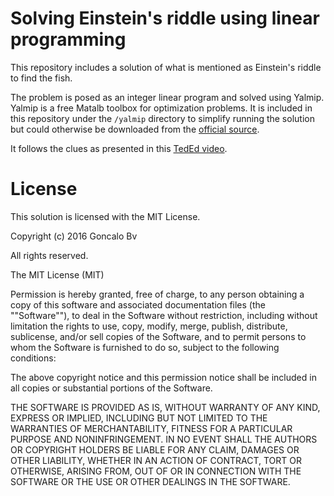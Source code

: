 Solving Einstein's riddle using linear programming
=====================================================

This repository includes a solution of what is mentioned as Einstein's riddle  to find the fish.

The problem is posed as an integer linear program and solved using Yalmip. Yalmip is a free Matalb toolbox for optimization problems. It is included in this repository under the `/yalmip` directory to simplify running the solution but could otherwise be downloaded from the [official source](http://users.isy.liu.se/johanl/yalmip/).

It follows the clues as presented in this [TedEd video](http://ed.ted.com/lessons/can-you-solve-einstein-s-riddle-dan-van-der-vieren).

License
=====================================================
This solution is licensed with the MIT License.

Copyright (c) 2016 Goncalo Bv

All rights reserved.

The MIT License (MIT)

Permission is hereby granted, free of charge, to any person obtaining a copy of this software and associated documentation files (the ""Software""), to deal in the Software without restriction, including without limitation the rights to use, copy, modify, merge, publish, distribute, sublicense, and/or sell copies of the Software, and to permit persons to whom the Software is furnished to do so, subject to the following conditions:

The above copyright notice and this permission notice shall be included in all copies or substantial portions of the Software.

THE SOFTWARE IS PROVIDED AS IS, WITHOUT WARRANTY OF ANY KIND, EXPRESS OR IMPLIED, INCLUDING BUT NOT LIMITED TO THE WARRANTIES OF MERCHANTABILITY, FITNESS FOR A PARTICULAR PURPOSE AND NONINFRINGEMENT. IN NO EVENT SHALL THE AUTHORS OR COPYRIGHT HOLDERS BE LIABLE FOR ANY CLAIM, DAMAGES OR OTHER LIABILITY, WHETHER IN AN ACTION OF CONTRACT, TORT OR OTHERWISE, ARISING FROM, OUT OF OR IN CONNECTION WITH THE SOFTWARE OR THE USE OR OTHER DEALINGS IN THE SOFTWARE.